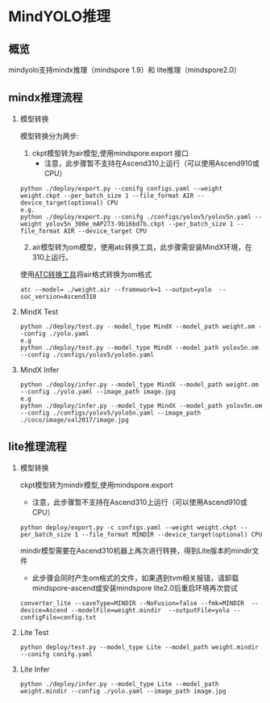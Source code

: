 # MindYOLO推理

## 概览

mindyolo支持mindx推理（mindspore 1.9）和 lite推理（mindspore2.0）

## mindx推理流程

1. 模型转换

   模型转换分为两步:
   1. ckpt模型转为air模型,使用mindspore.export 接口
      - 注意，此步骤暂不支持在Ascend310上运行（可以使用Ascend910或CPU）

   ```shell 
   python ./deploy/export.py --conifg configs.yaml --weight weight.ckpt --per_batch_size 1 --file_format AIR --device_target(optional) CPU
   e.g.
   python ./deploy/export.py --conifg ./configs/yolov5/yolov5n.yaml --weight yolov5n_300e_mAP273-9b16bd7b.ckpt --per_batch_size 1 --file_format AIR --device_target CPU
   ```

   2. air模型转为om模型，使用atc转换工具，此步骤需安装MindX环境，在310上运行。

   使用[ATC转换工具](https://www.hiascend.com/document/detail/zh/CANNCommunityEdition/63RC1alpha002/infacldevg/atctool/atlasatc_16_0005.html)将air格式转换为om格式
   ```shell
   atc --model= ./weight.air --framework=1 --output=yolo  --soc_version=Ascend310
   ```

2. MindX Test
   ```shell
   python ./deploy/test.py --model_type MindX --model_path weight.om --config ./yolo.yaml
   e.g
   python ./deploy/test.py --model_type MindX --model_path yolov5n.om --config ./configs/yolov5/yolo5n.yaml
   ```

3. MindX Infer
   ```shell
   python ./deploy/infer.py --model_type MindX --model_path weight.om --config ./yolo.yaml --image_path image.jpg
   e.g
   python ./deploy/infer.py --model_type MindX --model_path yolov5n.om --config ./configs/yolov5/yolo5n.yaml --image_path ./coco/image/val2017/image.jpg
   ```

## lite推理流程

1. 模型转换

   ckpt模型转为mindir模型,使用mindspore.export
   - 注意，此步骤暂不支持在Ascend310上运行（可以使用Ascend910或CPU）

   ```shell
   python deploy/export.py -c configs.yaml --weight weight.ckpt --per_batch_size 1 --file_format MINDIR --device_target(optional) CPU
   ```

   mindir模型需要在Ascend310机器上再次进行转换，得到Lite版本的mindir文件
   - 此步骤会同时产生om格式的文件，如果遇到tvm相关报错，请卸载mindspore-ascend或安装mindspore lite2.0后重启环境再次尝试
   ```shell
   converter_lite --saveType=MINDIR --NoFusion=false --fmk=MINDIR  --device=Ascend --modelFile=weight.mindir  --outputFile=yolo --configFile=config.txt
   ```

2. Lite Test

    ```shell
   python deploy/test.py --model_type Lite --model_path weight.mindir --conifg conifg.yaml
   ```

3. Lite Infer
   ```shell
   python ./deploy/infer.py --model_type Lite --model_path weight.mindir --config ./yolo.yaml --image_path image.jpg
   ```